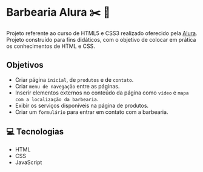 # Barbearia Alura :scissors: :barber:

Projeto referente ao curso de HTML5 e CSS3 realizado oferecido pela [Alura](https://www.alura.com.br/). Projeto construído para fins didáticos, com o objetivo de colocar em prática os conhecimentos de HTML e CSS.

## Objetivos

* Criar página `inicial`, de `produtos` e de `contato`.
* Criar `menu de navegação` entre as páginas.
* Inserir elementos externos no conteúdo da página como `vídeo` e `mapa com a localização da barbearia`.
* Exibir os serviços disponíveis na página de produtos.
* Criar um `formulário` para entrar em contato com a barbearia.

## 💻 Tecnologias
- HTML
- CSS
- JavaScript


